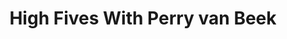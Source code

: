 ﻿---
layout: podcast
title: High Fives With Perry van Beek
description: Ryan O'Hara sits down with Perry van Beek, social selling expert and author of the newly released LinkedIn Sales Navigator for Dummies.
coverImage: ./img/podcast/podcast-image-2.jpg
refLink: ter.li/8qkeqy

audioLinks: https://w.soundcloud.com/player/?url=https%3A%2F%2Fapi.soundcloud.com%2Ftracks%2F496778331&amp;auto_play=false&amp;show_artwork=true&amp;visual=true&amp;origin=twitter
webImage: ./img/podcast/video-img/image-4.png
---
